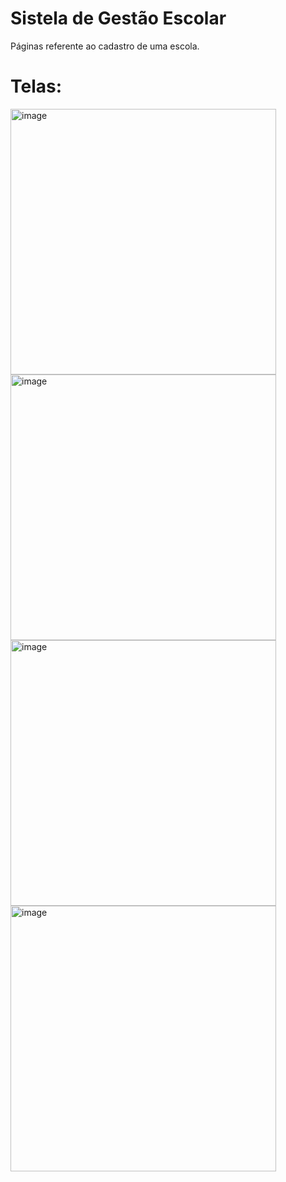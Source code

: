 # Sistela de Gestão Escolar
Páginas referente ao cadastro de uma escola.

# Telas:
<img width="425" alt="image" src="https://github.com/kleitonm/ProjetoIntegrador/assets/17858685/1cfc947d-0a2c-4f6c-ae18-6bfd0566d074">
<img width="425" alt="image" src="https://github.com/kleitonm/ProjetoIntegrador/assets/17858685/157de0e2-2017-49cc-a433-07f8636fe995">

<img width="425" alt="image" src="https://github.com/kleitonm/ProjetoIntegrador/assets/17858685/1a677849-349d-4027-8355-ab6d29d7539d">

<img width="425" alt="image" src="https://github.com/kleitonm/ProjetoIntegrador/assets/17858685/2bf87325-83e9-4b20-bac5-789577dbd886">

